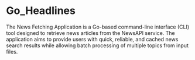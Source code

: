 # Go_Headlines
The News Fetching Application is a Go-based command-line interface (CLI) tool designed to retrieve news articles from the NewsAPI service. The application aims to provide users with quick, reliable, and cached news search results while allowing batch processing of multiple topics from input files.
